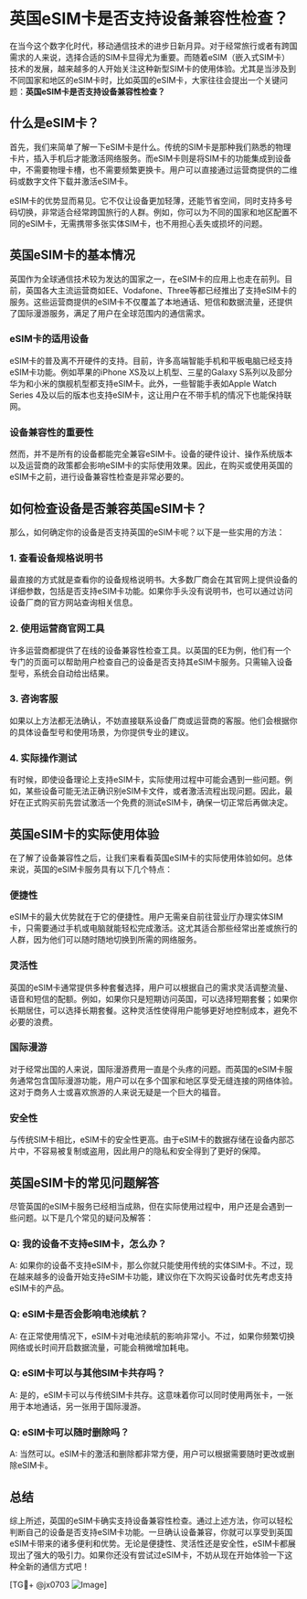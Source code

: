 # 英国eSIM卡是否支持设备兼容性检查？

在当今这个数字化时代，移动通信技术的进步日新月异。对于经常旅行或者有跨国需求的人来说，选择合适的SIM卡显得尤为重要。而随着eSIM（嵌入式SIM卡）技术的发展，越来越多的人开始关注这种新型SIM卡的使用体验。尤其是当涉及到不同国家和地区的eSIM卡时，比如英国的eSIM卡，大家往往会提出一个关键问题：**英国eSIM卡是否支持设备兼容性检查？**

## 什么是eSIM卡？

首先，我们来简单了解一下eSIM卡是什么。传统的SIM卡是那种我们熟悉的物理卡片，插入手机后才能激活网络服务。而eSIM卡则是将SIM卡的功能集成到设备中，不需要物理卡槽，也不需要频繁更换卡。用户可以直接通过运营商提供的二维码或数字文件下载并激活eSIM卡。

eSIM卡的优势显而易见。它不仅让设备更加轻薄，还能节省空间，同时支持多号码切换，非常适合经常跨国旅行的人群。例如，你可以为不同的国家和地区配置不同的eSIM卡，无需携带多张实体SIM卡，也不用担心丢失或损坏的问题。

## 英国eSIM卡的基本情况

英国作为全球通信技术较为发达的国家之一，在eSIM卡的应用上也走在前列。目前，英国各大主流运营商如EE、Vodafone、Three等都已经推出了支持eSIM卡的服务。这些运营商提供的eSIM卡不仅覆盖了本地通话、短信和数据流量，还提供了国际漫游服务，满足了用户在全球范围内的通信需求。

### eSIM卡的适用设备

eSIM卡的普及离不开硬件的支持。目前，许多高端智能手机和平板电脑已经支持eSIM卡功能。例如苹果的iPhone XS及以上机型、三星的Galaxy S系列以及部分华为和小米的旗舰机型都支持eSIM卡。此外，一些智能手表如Apple Watch Series 4及以后的版本也支持eSIM卡，这让用户在不带手机的情况下也能保持联网。

### 设备兼容性的重要性

然而，并不是所有的设备都能完全兼容eSIM卡。设备的硬件设计、操作系统版本以及运营商的政策都会影响eSIM卡的实际使用效果。因此，在购买或使用英国的eSIM卡之前，进行设备兼容性检查是非常必要的。

## 如何检查设备是否兼容英国eSIM卡？

那么，如何确定你的设备是否支持英国的eSIM卡呢？以下是一些实用的方法：

### 1. 查看设备规格说明书

最直接的方式就是查看你的设备规格说明书。大多数厂商会在其官网上提供设备的详细参数，包括是否支持eSIM卡功能。如果你手头没有说明书，也可以通过访问设备厂商的官方网站查询相关信息。

### 2. 使用运营商官网工具

许多运营商都提供了在线的设备兼容性检查工具。以英国的EE为例，他们有一个专门的页面可以帮助用户检查自己的设备是否支持其eSIM卡服务。只需输入设备型号，系统会自动给出结果。

### 3. 咨询客服

如果以上方法都无法确认，不妨直接联系设备厂商或运营商的客服。他们会根据你的具体设备型号和使用场景，为你提供专业的建议。

### 4. 实际操作测试

有时候，即使设备理论上支持eSIM卡，实际使用过程中可能会遇到一些问题。例如，某些设备可能无法正确识别eSIM卡文件，或者激活流程出现问题。因此，最好在正式购买前先尝试激活一个免费的测试eSIM卡，确保一切正常后再做决定。

## 英国eSIM卡的实际使用体验

在了解了设备兼容性之后，让我们来看看英国eSIM卡的实际使用体验如何。总体来说，英国的eSIM卡服务具有以下几个特点：

### 便捷性

eSIM卡的最大优势就在于它的便捷性。用户无需亲自前往营业厅办理实体SIM卡，只需要通过手机或电脑就能轻松完成激活。这尤其适合那些经常出差或旅行的人群，因为他们可以随时随地切换到所需的网络服务。

### 灵活性

英国的eSIM卡通常提供多种套餐选择，用户可以根据自己的需求灵活调整流量、语音和短信的配额。例如，如果你只是短期访问英国，可以选择短期套餐；如果你长期居住，可以选择长期套餐。这种灵活性使得用户能够更好地控制成本，避免不必要的浪费。

### 国际漫游

对于经常出国的人来说，国际漫游费用一直是个头疼的问题。而英国的eSIM卡服务通常包含国际漫游功能，用户可以在多个国家和地区享受无缝连接的网络体验。这对于商务人士或喜欢旅游的人来说无疑是一个巨大的福音。

### 安全性

与传统SIM卡相比，eSIM卡的安全性更高。由于eSIM卡的数据存储在设备内部芯片中，不容易被复制或盗用，因此用户的隐私和安全得到了更好的保障。

## 英国eSIM卡的常见问题解答

尽管英国的eSIM卡服务已经相当成熟，但在实际使用过程中，用户还是会遇到一些问题。以下是几个常见的疑问及解答：

### Q: 我的设备不支持eSIM卡，怎么办？

A: 如果你的设备不支持eSIM卡，那么你就只能使用传统的实体SIM卡。不过，现在越来越多的设备开始支持eSIM卡功能，建议你在下次购买设备时优先考虑支持eSIM卡的产品。

### Q: eSIM卡是否会影响电池续航？

A: 在正常使用情况下，eSIM卡对电池续航的影响非常小。不过，如果你频繁切换网络或长时间开启数据流量，可能会稍微增加耗电。

### Q: eSIM卡可以与其他SIM卡共存吗？

A: 是的，eSIM卡可以与传统SIM卡共存。这意味着你可以同时使用两张卡，一张用于本地通话，另一张用于国际漫游。

### Q: eSIM卡可以随时删除吗？

A: 当然可以。eSIM卡的激活和删除都非常方便，用户可以根据需要随时更改或删除eSIM卡。

## 总结

综上所述，英国的eSIM卡确实支持设备兼容性检查。通过上述方法，你可以轻松判断自己的设备是否支持eSIM卡功能。一旦确认设备兼容，你就可以享受到英国eSIM卡带来的诸多便利和优势。无论是便捷性、灵活性还是安全性，eSIM卡都展现出了强大的吸引力。如果你还没有尝试过eSIM卡，不妨从现在开始体验一下这种全新的通信方式吧！

[TG💪+ @jx0703 ![Image](https://github.com/user-attachments/assets/dbca1d08-cadb-493c-b0ec-ad6f7a83f270)]